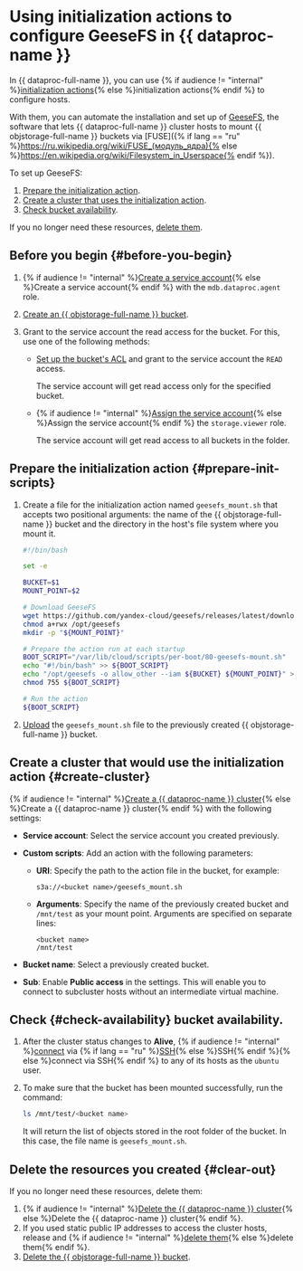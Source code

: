# Using initialization actions to configure GeeseFS in {{ dataproc-name }}

In {{ dataproc-full-name }}, you can use {% if audience != "internal" %}[initialization actions](../../data-proc/concepts/init-action.md){% else %}initialization actions{% endif %} to configure hosts.

With them, you can automate the installation and set up of [GeeseFS](../../storage/tools/geesefs.md), the software that lets {{ dataproc-full-name }} cluster hosts to mount {{ objstorage-full-name }} buckets via [FUSE]({% if lang == "ru" %}https://ru.wikipedia.org/wiki/FUSE_(модуль_ядра){% else %}https://en.wikipedia.org/wiki/Filesystem_in_Userspace{% endif %}).

To set up GeeseFS:

1. [Prepare the initialization action](#prepare-init-scripts).
1. [Create a cluster that uses the initialization action](#create-cluster).
1. [Check bucket availability](#check-availability).

If you no longer need these resources, [delete them](#clear-out).

## Before you begin {#before-you-begin}

1. {% if audience != "internal" %}[Create a service account](../../iam/operations/sa/create.md){% else %}Create a service account{% endif %} with the `mdb.dataproc.agent` role.

1. [Create an {{ objstorage-full-name }} bucket](../../storage/operations/buckets/create.md).

1. Grant to the service account the read access for the bucket. For this, use one of the following methods:

   * [Set up the bucket's ACL](../../storage/operations/buckets/edit-acl.md) and grant to the service account the `READ` access.

      The service account will get read access only for the specified bucket.

   * {% if audience != "internal" %}[Assign the service account](../../iam/operations/sa/assign-role-for-sa.md){% else %}Assign the service account{% endif %} the `storage.viewer` role.

      The service account will get read access to all buckets in the folder.

## Prepare the initialization action {#prepare-init-scripts}

1. Create a file for the initialization action named `geesefs_mount.sh` that accepts two positional arguments: the name of the {{ objstorage-full-name }} bucket and the directory in the host's file system where you mount it.

   ```bash
   #!/bin/bash

   set -e

   BUCKET=$1
   MOUNT_POINT=$2

   # Download GeeseFS
   wget https://github.com/yandex-cloud/geesefs/releases/latest/download/geesefs-linux-amd64 -O /opt/geesefs
   chmod a+rwx /opt/geesefs
   mkdir -p "${MOUNT_POINT}"

   # Prepare the action run at each startup
   BOOT_SCRIPT="/var/lib/cloud/scripts/per-boot/80-geesefs-mount.sh"
   echo "#!/bin/bash" >> ${BOOT_SCRIPT}
   echo "/opt/geesefs -o allow_other --iam ${BUCKET} ${MOUNT_POINT}" >> ${BOOT_SCRIPT}
   chmod 755 ${BOOT_SCRIPT}

   # Run the action
   ${BOOT_SCRIPT}
   ```

1. [Upload](../../storage/operations/objects/upload.md) the `geesefs_mount.sh` file to the previously created {{ objstorage-full-name }} bucket.

## Create a cluster that would use the initialization action {#create-cluster}

{% if audience != "internal" %}[Create a {{ dataproc-name }} cluster](../../data-proc/operations/cluster-create.md){% else %}Create a {{ dataproc-name }} cluster{% endif %} with the following settings:

* **Service account**: Select the service account you created previously.
* **Custom scripts**: Add an action with the following parameters:

   * **URI**: Specify the path to the action file in the bucket, for example:

      ```http
      s3a://<bucket name>/geesefs_mount.sh
      ```

   * **Arguments**: Specify the name of the previously created bucket and `/mnt/test` as your mount point. Arguments are specified on separate lines:

      ```text
      <bucket name>
      /mnt/test
      ```

* **Bucket name**: Select a previously created bucket.

* **Sub**: Enable **Public access** in the settings. This will enable you to connect to subcluster hosts without an intermediate virtual machine.

## Check {#check-availability} bucket availability.

1. After the cluster status changes to **Alive**, {% if audience != "internal" %}[connect](../../data-proc/operations/connect.md#data-proc-ssh) via {% if lang == "ru" %}[SSH](../../glossary/ssh-keygen.md){% else %}SSH{% endif %}{% else %}connect via SSH{% endif %} to any of its hosts as the `ubuntu` user.

1. To make sure that the bucket has been mounted successfully, run the command:

   ```bash
   ls /mnt/test/<bucket name>
   ```

   It will return the list of objects stored in the root folder of the bucket. In this case, the file name is `geesefs_mount.sh`.

## Delete the resources you created {#clear-out}

If you no longer need these resources, delete them:

1. {% if audience != "internal" %}[Delete the {{ dataproc-name }} cluster](../../data-proc/operations/cluster-delete.md){% else %}Delete the {{ dataproc-name }} cluster{% endif %}.
1. If you used static public IP addresses to access the cluster hosts, release and {% if audience != "internal" %}[delete them](../../vpc/operations/address-delete.md){% else %}delete them{% endif %}.
1. [Delete the {{ objstorage-full-name }} bucket](../../storage/operations/buckets/delete.md).
